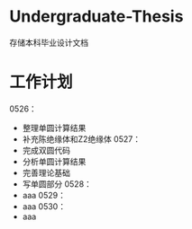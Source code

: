 # Undergraduate-Thesis
存储本科毕业设计文档

# 工作计划
0526：
- 整理单圆计算结果
- 补充陈绝缘体和Z2绝缘体
0527：
- 完成双圆代码
- 分析单圆计算结果
- 完善理论基础
- 写单圆部分
0528：
- aaa
0529：
- aaa
0530：
- aaa
